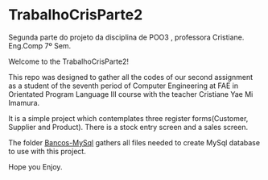 # TrabalhoCrisParte2
Segunda parte do projeto da disciplina de POO3 , professora Cristiane. Eng.Comp 7º Sem.

Welcome to the TrabalhoCrisParte2!

This repo was designed to gather all the codes of our second assignment as a student of 
the seventh period of Computer Engineering at FAE in Orientated Program Language III course with 
the teacher Cristiane Yae Mi Imamura.

It is a simple project which contemplates three register forms(Customer, Supplier and Product).
There is a stock entry screen and a sales screen.

The folder [Bancos-MySql](https://github.com/iuryamicussi/TrabalhoCrisParte2/tree/master/Bancos-MySql) gathers all files needed to create MySql database to use with this project.

Hope you Enjoy.
